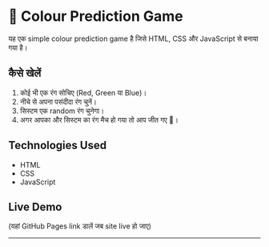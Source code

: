 # 🎨 Colour Prediction Game

यह एक simple colour prediction game है जिसे HTML, CSS और JavaScript से बनाया गया है।

## कैसे खेलें
1. कोई भी एक रंग सोचिए (Red, Green या Blue)।
2. नीचे से अपना पसंदीदा रंग चुनें।
3. सिस्टम एक random रंग चुनेगा।
4. अगर आपका और सिस्टम का रंग मैच हो गया तो आप जीत गए 🎉।

## Technologies Used
- HTML
- CSS
- JavaScript

## Live Demo
(यहां GitHub Pages link डालें जब site live हो जाए)

---
